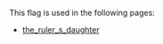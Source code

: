 This flag is used in the following pages:
 - [the_ruler_s_daughter](../events/the_ruler_s_daughter.md)
